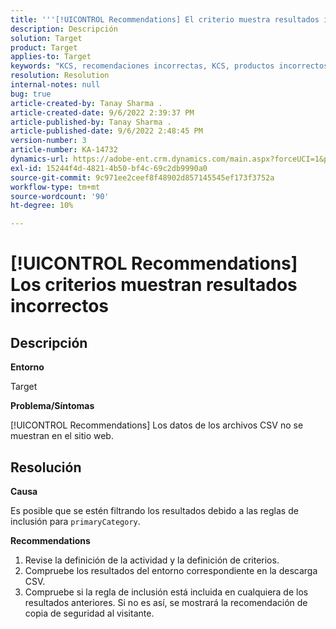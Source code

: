 ```yaml
---
title: '''[!UICONTROL Recommendations] El criterio muestra resultados incorrectos'
description: Descripción
solution: Target
product: Target
applies-to: Target
keywords: "KCS, recomendaciones incorrectas, KCS, productos incorrectos, incorrecto"
resolution: Resolution
internal-notes: null
bug: true
article-created-by: Tanay Sharma .
article-created-date: 9/6/2022 2:39:37 PM
article-published-by: Tanay Sharma .
article-published-date: 9/6/2022 2:48:45 PM
version-number: 3
article-number: KA-14732
dynamics-url: https://adobe-ent.crm.dynamics.com/main.aspx?forceUCI=1&pagetype=entityrecord&etn=knowledgearticle&id=43ddcfba-f12d-ed11-9db1-002248086735
exl-id: 15244f4d-4821-4b50-bf4c-69c2db9990a0
source-git-commit: 9c971ee2ceef8f48902d857145545ef173f3752a
workflow-type: tm+mt
source-wordcount: '90'
ht-degree: 10%

---
```


# [!UICONTROL Recommendations] Los criterios muestran resultados incorrectos

## Descripción


<b>Entorno</b>

Target



<b>Problema/Síntomas</b>

[!UICONTROL Recommendations] Los datos de los archivos CSV no se muestran en el sitio web.


## Resolución


<b>Causa</b>

Es posible que se estén filtrando los resultados debido a las reglas de inclusión para `primaryCategory`.



<b>Recommendations</b>

1. Revise la definición de la actividad y la definición de criterios.
2. Compruebe los resultados del entorno correspondiente en la descarga CSV.
3. Compruebe si la regla de inclusión está incluida en cualquiera de los resultados anteriores. Si no es así, se mostrará la recomendación de copia de seguridad al visitante.
